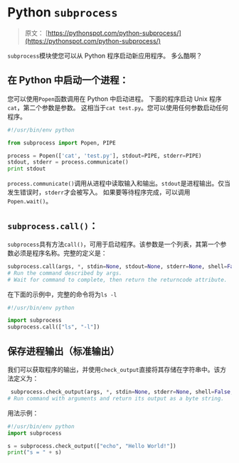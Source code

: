 # Python `subprocess`

> 原文： [https://pythonspot.com/python-subprocess/](https://pythonspot.com/python-subprocess/)

`subprocess`模块使您可以从 Python 程序启动新应用程序。 多么酷啊？

## 在 Python 中启动一个进程：

您可以使用`Popen`函数调用在 Python 中启动进程。 下面的程序启动 Unix 程序`cat`，第二个参数是参数。 这相当于`cat test.py`。您可以使用任何参数启动任何程序。

```py
#!/usr/bin/env python

from subprocess import Popen, PIPE

process = Popen(['cat', 'test.py'], stdout=PIPE, stderr=PIPE)
stdout, stderr = process.communicate()
print stdout

```

`process.communicate()`调用从进程中读取输入和输出。`stdout`是进程输出。仅当发生错误时，`stderr`才会被写入。 如果要等待程序完成，可以调用`Popen.wait()`。

## `subprocess.call()`：

`subprocess`具有方法`call()`，可用于启动程序。该参数是一个列表，其第一个参数必须是程序名称。完整的定义是：

```py
subprocess.call(args, *, stdin=None, stdout=None, stderr=None, shell=False)
# Run the command described by args.
# Wait for command to complete, then return the returncode attribute.

```

在下面的示例中，完整的命令将为`ls -l`

```py
#!/usr/bin/env python

import subprocess
subprocess.call(["ls", "-l"])

```

## 保存进程输出（标准输出）

我们可以获取程序的输出，并使用`check_output`直接将其存储在字符串中。该方法定义为：

```py
 subprocess.check_output(args, *, stdin=None, stderr=None, shell=False, universal_newlines=False)
# Run command with arguments and return its output as a byte string.

```

用法示例：

```py
#!/usr/bin/env python
import subprocess

s = subprocess.check_output(["echo", "Hello World!"])
print("s = " + s)

```